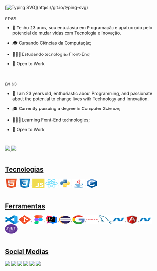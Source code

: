 
[![Typing SVG](https://readme-typing-svg.demolab.com?font=Noto+Sans+Japanese&weight=900&size=24&pause=1000&color=4981C8&random=false&width=435&lines=Bem+vindo+(a)!+Meu+nome+%C3%A9+Breno.)](https://git.io/typing-svg)

<sub><em>PT-BR</em></sub>

- 🤵 Tenho 23 anos, sou entusiasta em Programação e apaixonado pelo potencial de mudar vidas com Tecnologia e Inovação.
- 🎓 Cursando Ciências da Computação;
- 👨🏻‍💻 Estudando tecnologias Front-End;
- 💼 Open to Work;

  <br>

<sub><em>EN-US</em></sub>
- 🤵 I am 23 years old, enthusiastic about Programming, and passionate about the potential to change lives with Technology and Innovation.
- 🎓 Currently pursuing a degree in Computer Science;
- 👨🏻‍💻 Learning Front-End technologies;
- 💼 Open to Work;

  <br>
  
<div>
  <a href="https://beacons.ai/cssbreno">
  <img height="180em" src="https://github-readme-stats.vercel.app/api?username=cssbreno&show_icons=true&theme=holi&count_private=truei&include_all_commit"/>
  <img height="180em" src="https://github-readme-stats.vercel.app/api/top-langs/?username=cssbreno&layout=compact&langs_count=16&theme=holi"/>
</div>

<br>

## Tecnologias
<div style="display: inline_block">
  <img align="center" alt="Breno-HTML" height="30" width="40" src="https://raw.githubusercontent.com/devicons/devicon/master/icons/html5/html5-original.svg">
  <img align="center" alt="Breno-CSS" height="30" width="40" src="https://raw.githubusercontent.com/devicons/devicon/master/icons/css3/css3-original.svg">
  <img align="center" alt="Breno-Js" height="30" width="40" src="https://raw.githubusercontent.com/devicons/devicon/master/icons/javascript/javascript-plain.svg">
  <img align="center" alt="Breno-React" height="30" width="40" src="https://raw.githubusercontent.com/devicons/devicon/master/icons/react/react-original.svg">
  <!-- <img align="center" alt="TypeScript" height="30" width="40" src="https://raw.githubusercontent.com/devicons/devicon/master/icons/typescript/typescript-original.svg"> -->
  <img align="center" alt="Python" height="30" width="40" src="https://raw.githubusercontent.com/devicons/devicon/master/icons/python/python-original.svg">
  <img align="center" alt="Breno-Java" height="30" width="40" src="https://raw.githubusercontent.com/devicons/devicon/master/icons/java/java-original.svg">
  <img align="center" alt="Breno-C#" height="30" width="40" src="https://raw.githubusercontent.com/devicons/devicon/master/icons/c/c-original.svg">
  <!-- <img align="center" alt="MySQL" height="30" width="40" src="https://raw.githubusercontent.com/devicons/devicon/master/icons/mysql/mysql-original.svg"> -->
  <!-- <img align="center" alt="Node.js" height="30" width="40" src="https://raw.githubusercontent.com/devicons/devicon/master/icons/nodejs/nodejs-original.svg"> -->

 

  

</div>

<br>

## Ferramentas
<div  style="display: inline_block"> 
<img align="center" alt="VSCode" height="30" width="40" src="https://raw.githubusercontent.com/devicons/devicon/master/icons/vscode/vscode-original.svg">
<img align="center" alt="Git" height="30" width="40" src="https://raw.githubusercontent.com/devicons/devicon/master/icons/git/git-original.svg">
<img align="center" alt="Figma" height="30" width="40" src="https://raw.githubusercontent.com/devicons/devicon/master/icons/figma/figma-original.svg">
<img align="center" alt="IntelliJ IDEA" height="30" width="40" src="https://raw.githubusercontent.com/devicons/devicon/master/icons/intellij/intellij-original.svg">
<img align="center" alt="Eclipse" height="30" width="40" src="https://raw.githubusercontent.com/devicons/devicon/master/icons/eclipse/eclipse-original.svg">
<img align="center" alt="Google Apps Script" height="30" width="40" src="https://raw.githubusercontent.com/devicons/devicon/master/icons/google/google-original.svg">
<img align="center" alt="Oracle" height="30" width="40" src="https://raw.githubusercontent.com/devicons/devicon/master/icons/oracle/oracle-original.svg">
<img align="center" alt="SQL" height="30" width="40" src="https://raw.githubusercontent.com/devicons/devicon/master/icons/mysql/mysql-original.svg">
<img align="center" alt=".NET" height="30" width="40" src="https://raw.githubusercontent.com/devicons/devicon/master/icons/dot-net/dot-net-original.svg">
<img align="center" alt="Angular" height="30" width="40" src="https://raw.githubusercontent.com/devicons/devicon/master/icons/angularjs/angularjs-original.svg">
<img align="center" alt=".NET" height="30" width="40" src="https://raw.githubusercontent.com/devicons/devicon/master/icons/dot-net/dot-net-original.svg">
<img align="center" alt=".NET Core" height="30" width="40" src="https://raw.githubusercontent.com/devicons/devicon/master/icons/dotnetcore/dotnetcore-original.svg">




</div>

<br>

## Social Medias
<div> 
  <a href="https://www.linkedin.com/in/cssbreno" target="_blank"><img src="https://img.shields.io/badge/-LinkedIn-%230077B5?style=for-the-badge&logo=linkedin&logoColor=white" target="_blank"></a> 
  <a href = "mailto:brenoc2001@gmail.com"><img src="https://img.shields.io/badge/-Gmail-%23333?style=for-the-badge&logo=gmail&logoColor=white" target="_blank"></a>
  <a href="https://instagram.com/css_breno" target="_blank"><img src="https://img.shields.io/badge/-Instagram-%23E4405F?style=for-the-badge&logo=instagram&logoColor=white" target="_blank"></a>
  <a href="https://open.spotify.com/user/22zh75err6sgvwz4t33lmgzcy?si=16747dfe30cc4f09" target="_blank"><img src="https://img.shields.io/badge/Spotify-1ED760?style=for-the-badge&logo=spotify&logoColor=white" target="_blank"></a> 
  <a href="https://www.youtube.com/@css_breno" target="_blank"><img src="https://img.shields.io/badge/YouTube-FF0000?style=for-the-badge&logo=youtube&logoColor=white" target="_blank"></a>
  <a href="https://www.twitch.tv/css_breno" target="_blank"><img src="https://img.shields.io/badge/Twitch-9146FF?style=for-the-badge&logo=twitch&logoColor=white" target="_blank"></a> 
  
</div>

</div>
